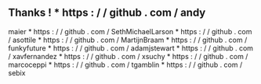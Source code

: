 Thanks
!
*
https
:
/
/
github
.
com
/
andy
-
maier
*
https
:
/
/
github
.
com
/
SethMichaelLarson
*
https
:
/
/
github
.
com
/
asottile
*
https
:
/
/
github
.
com
/
MartijnBraam
*
https
:
/
/
github
.
com
/
funkyfuture
*
https
:
/
/
github
.
com
/
adamjstewart
*
https
:
/
/
github
.
com
/
xavfernandez
*
https
:
/
/
github
.
com
/
xsuchy
*
https
:
/
/
github
.
com
/
marcoceppi
*
https
:
/
/
github
.
com
/
tgamblin
*
https
:
/
/
github
.
com
/
sebix
